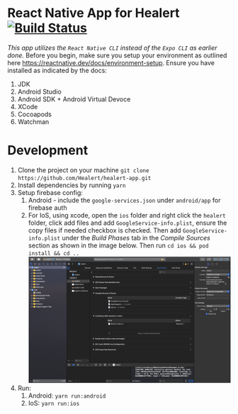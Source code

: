 # React Native App for Healert [![Build Status](https://app.bitrise.io/app/0015059807dacac5/status.svg?token=sHVZ1CvOBnBG5MmkRDds1A&branch=master)](https://app.bitrise.io/app/0015059807dacac5)
 *This app utilizes the `React Native CLI` instead of the `Expo CLI` as earlier done.* Before you begin, make sure you setup your environment as outlined here https://reactnative.dev/docs/environment-setup. Ensure you have installed as indicated by the docs:
 
 1) JDK
 2) Android Studio
 3) Android SDK + Android Virtual Devoce
 4) XCode
 5) Cocoapods
 6) Watchman

# Development
 1. Clone the project on your machine `git clone https://github.com/Healert/healert-app.git`
 2. Install dependencies by running `yarn`
 3. Setup firebase config: 
    1. Android - include the `google-services.json` under `android/app` for firebase auth
    2. For IoS, using xcode, open the `ios` folder and right click the `healert` folder, click add files and add `GoogleService-info.plist`, ensure the copy files if needed checkbox is checked. Then add `GoogleService-info.plist` under the *Build Phases* tab in the *Compile Sources* section as shown in the image below. Then run `cd ios && pod install && cd ..`
    ![Adding GoogleService-info.plist to Compile Sources in XCode](screenshot.png)
 4. Run:
    1. Android: `yarn run:android`
    2. IoS: `yarn run:ios`


